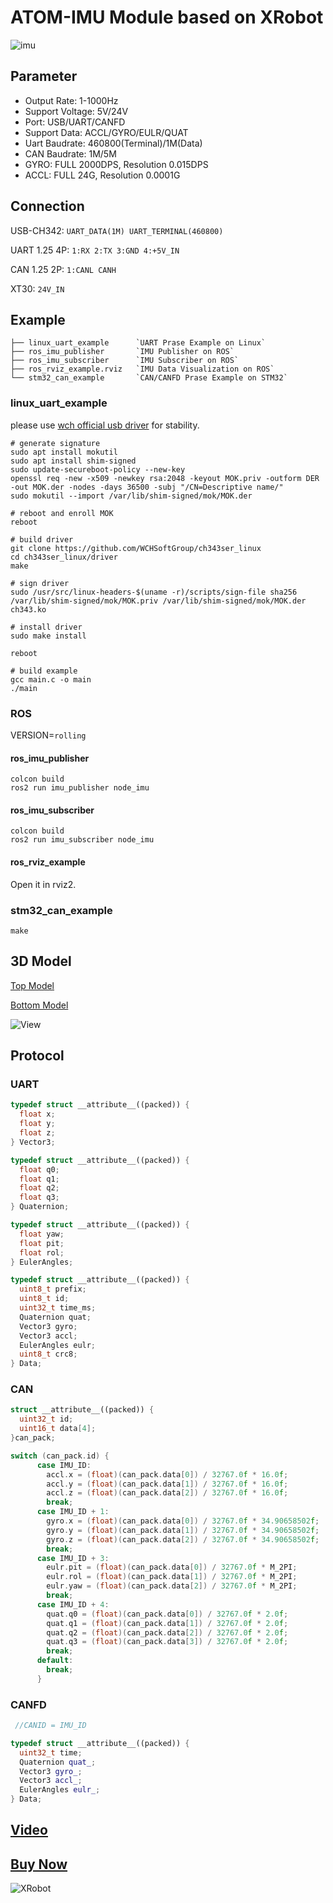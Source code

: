 # ATOM-IMU Module based on XRobot

![imu](./img/imu.jpg)

## Parameter

* Output Rate: 1-1000Hz
* Support Voltage: 5V/24V
* Port: USB/UART/CANFD
* Support Data: ACCL/GYRO/EULR/QUAT
* Uart Baudrate: 460800(Terminal)/1M(Data)
* CAN Baudrate: 1M/5M
* GYRO: FULL 2000DPS, Resolution 0.015DPS
* ACCL: FULL 24G, Resolution 0.0001G

## Connection

USB-CH342: `UART_DATA(1M) UART_TERMINAL(460800)`

UART 1.25 4P: `1:RX 2:TX 3:GND 4:+5V_IN`

CAN 1.25 2P:  `1:CANL CANH`

XT30: `24V_IN`

## Example

```shell
├── linux_uart_example      `UART Prase Example on Linux`
├── ros_imu_publisher       `IMU Publisher on ROS`
├── ros_imu_subscriber      `IMU Subscriber on ROS`
├── ros_rviz_example.rviz   `IMU Data Visualization on ROS`
└── stm32_can_example       `CAN/CANFD Prase Example on STM32`
```

### linux_uart_example

please use [wch official usb driver](https://github.com/WCHSoftGroup/ch343ser_linux) for stability.

```shell
# generate signature
sudo apt install mokutil
sudo apt install shim-signed
sudo update-secureboot-policy --new-key
openssl req -new -x509 -newkey rsa:2048 -keyout MOK.priv -outform DER -out MOK.der -nodes -days 36500 -subj "/CN=Descriptive name/"
sudo mokutil --import /var/lib/shim-signed/mok/MOK.der

# reboot and enroll MOK
reboot

# build driver
git clone https://github.com/WCHSoftGroup/ch343ser_linux
cd ch343ser_linux/driver
make

# sign driver
sudo /usr/src/linux-headers-$(uname -r)/scripts/sign-file sha256 /var/lib/shim-signed/mok/MOK.priv /var/lib/shim-signed/mok/MOK.der ch343.ko

# install driver
sudo make install

reboot
```

```shell
# build example
gcc main.c -o main
./main
```

### ROS

VERSION=`rolling`

#### ros_imu_publisher

```shell
colcon build
ros2 run imu_publisher node_imu
```

#### ros_imu_subscriber

```shell
colcon build
ros2 run imu_subscriber node_imu
```

#### ros_rviz_example

Open it in rviz2.

### stm32_can_example

```shell
make
```

## 3D Model

[Top Model](./3D/top.STEP)

[Bottom Model](./3D/bottom.STEP)

![View](./img/xrobot-atom.png)

## Protocol

### UART

```c++
typedef struct __attribute__((packed)) {
  float x;
  float y;
  float z;
} Vector3;

typedef struct __attribute__((packed)) {
  float q0;
  float q1;
  float q2;
  float q3;
} Quaternion;

typedef struct __attribute__((packed)) {
  float yaw;
  float pit;
  float rol;
} EulerAngles;

typedef struct __attribute__((packed)) {
  uint8_t prefix;
  uint8_t id;
  uint32_t time_ms;
  Quaternion quat;
  Vector3 gyro;
  Vector3 accl;
  EulerAngles eulr;
  uint8_t crc8;
} Data;
```

### CAN

```c++
struct __attribute__((packed)) {
  uint32_t id;
  uint16_t data[4];
}can_pack;

switch (can_pack.id) {
      case IMU_ID:
        accl.x = (float)(can_pack.data[0]) / 32767.0f * 16.0f;
        accl.y = (float)(can_pack.data[1]) / 32767.0f * 16.0f;
        accl.z = (float)(can_pack.data[2]) / 32767.0f * 16.0f;
        break;
      case IMU_ID + 1:
        gyro.x = (float)(can_pack.data[0]) / 32767.0f * 34.90658502f;
        gyro.y = (float)(can_pack.data[1]) / 32767.0f * 34.90658502f;
        gyro.z = (float)(can_pack.data[2]) / 32767.0f * 34.90658502f;
        break;
      case IMU_ID + 3:
        eulr.pit = (float)(can_pack.data[0]) / 32767.0f * M_2PI;
        eulr.rol = (float)(can_pack.data[1]) / 32767.0f * M_2PI;
        eulr.yaw = (float)(can_pack.data[2]) / 32767.0f * M_2PI;
        break;
      case IMU_ID + 4:
        quat.q0 = (float)(can_pack.data[0]) / 32767.0f * 2.0f;
        quat.q1 = (float)(can_pack.data[1]) / 32767.0f * 2.0f;
        quat.q2 = (float)(can_pack.data[2]) / 32767.0f * 2.0f;
        quat.q3 = (float)(can_pack.data[3]) / 32767.0f * 2.0f;
        break;
      default:
        break;
      }
```

### CANFD

```c++
 //CANID = IMU_ID

typedef struct __attribute__((packed)) {
  uint32_t time;
  Quaternion quat_;
  Vector3 gyro_;
  Vector3 accl_;
  EulerAngles eulr_;
} Data;
```

## [Video](https://www.bilibili.com/video/BV1iespeLE5S/?share_source=copy_web&vd_source=941b1c3432c2b11a6c408c836c9e2887)

## [Buy Now](https://mall.bilibili.com/neul-next/index.html?page=mall-up_itemDetail&noTitleBar=1&itemsId=1106251092&from=items_share&msource=items_share)

![XRobot](./img/XRobot.jpeg)

